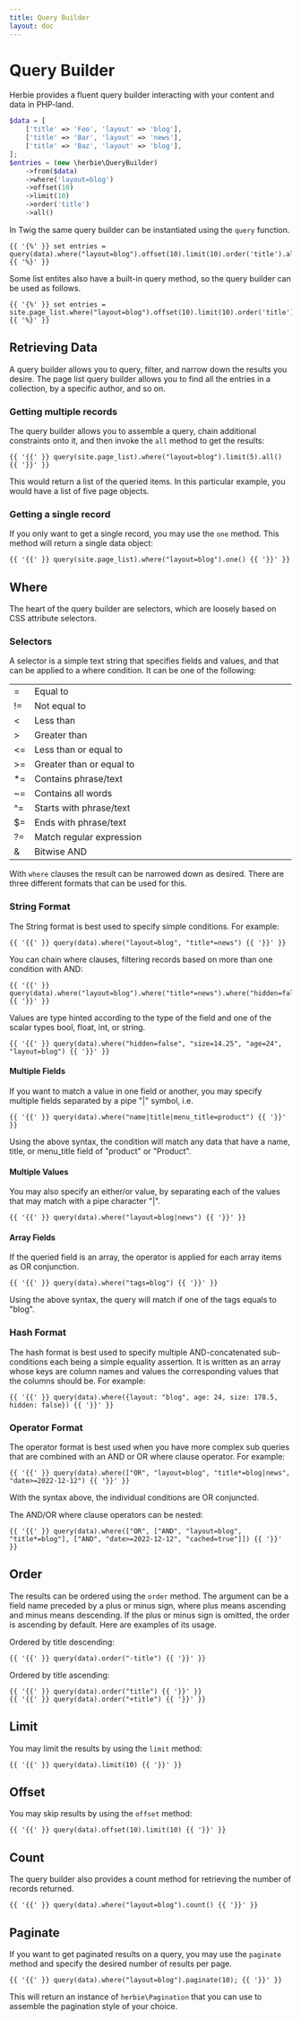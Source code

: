 ```yaml
---
title: Query Builder
layout: doc
---
```


# Query Builder

Herbie provides a fluent query builder interacting with your content and data in PHP-land.

~~~php
$data = [
    ['title' => 'Foo', 'layout' => 'blog'], 
    ['title' => 'Bar', 'layout' => 'news'],
    ['title' => 'Baz', 'layout' => 'blog'],      
];
$entries = (new \herbie\QueryBuilder)
    ->from($data)
    ->where('layout=blog')
    ->offset(10)
    ->limit(10)
    ->order('title')
    ->all()
~~~

In Twig the same query builder can be instantiated using the `query` function.

~~~twig
{{ '{%' }} set entries = query(data).where("layout=blog").offset(10).limit(10).order('title').all() {{ '%}' }} 
~~~

Some list entites also have a built-in query method, so the query builder can be used as follows.

~~~twig
{{ '{%' }} set entries = site.page_list.where("layout=blog").offset(10).limit(10).order('title').all() {{ '%}' }} 
~~~

## Retrieving Data

A query builder allows you to query, filter, and narrow down the results you desire.
The page list query builder allows you to find all the entries in a collection, by a specific author, and so on.

### Getting multiple records

The query builder allows you to assemble a query, chain additional constraints onto it, and then invoke the `all` method to get the results:

~~~twig
{{ '{{' }} query(site.page_list).where("layout=blog").limit(5).all() {{ '}}' }} 
~~~

This would return a list of the queried items.
In this particular example, you would have a list of five page objects.

### Getting a single record

If you only want to get a single record, you may use the `one` method. 
This method will return a single data object:

~~~twig
{{ '{{' }} query(site.page_list).where("layout=blog").one() {{ '}}' }} 
~~~

## Where

The heart of the query builder are selectors, which are loosely based on CSS attribute selectors.

### Selectors

A selector is a simple text string that specifies fields and values, and that can be applied to a where condition.
It can be one of the following:

<table class="pure-table pure-table-horizontal">
<tr><td style='width:5%'>=</td><td>Equal to</td></tr>    
<tr><td>!=</td><td>Not equal to</td></tr>
<tr><td>&lt;</td><td>Less than</td></tr>    
<tr><td>&gt;</td><td>Greater than</td></tr>
<tr><td>&lt;=</td><td>Less than or equal to</td></tr>
<tr><td>&gt;=</td><td>Greater than or equal to</td></tr>
<tr><td>*=</td><td>Contains phrase/text</td></tr>
<tr><td>~=</td><td>Contains all words</td></tr>
<tr><td>^=</td><td>Starts with phrase/text</td></tr>
<tr><td>$=</td><td>Ends with phrase/text</td></tr>
<tr><td>?=</td><td>Match regular expression</td></tr>
<tr><td>&</td><td>Bitwise AND</td></tr>
</table>

With `where` clauses the result can be narrowed down as desired.
There are three different formats that can be used for this.

### String Format

The String format is best used to specify simple conditions. 
For example:

~~~twig
{{ '{{' }} query(data).where("layout=blog", "title*=news") {{ '}}' }} 
~~~

You can chain where clauses, filtering records based on more than one condition with AND:

~~~twig
{{ '{{' }} query(data).where("layout=blog").where("title*=news").where("hidden=false") {{ '}}' }} 
~~~

Values are type hinted according to the type of the field and one of the scalar types bool, float, int, or string.

~~~twig
{{ '{{' }} query(data).where("hidden=false", "size=14.25", "age=24", "layout=blog") {{ '}}' }} 
~~~

#### Multiple Fields

If you want to match a value in one field or another, you may specify multiple fields separated by a pipe "|" symbol, i.e.

~~~twig
{{ '{{' }} query(data).where("name|title|menu_title=product") {{ '}}' }} 
~~~

Using the above syntax, the condition will match any data that have a name, title, or menu_title field of "product" or "Product".

#### Multiple Values

You may also specify an either/or value, by separating each of the values that may match with a pipe character "|".

~~~twig
{{ '{{' }} query(data).where("layout=blog|news") {{ '}}' }} 
~~~

#### Array Fields

If the queried field is an array, the operator is applied for each array items as OR conjunction.

~~~twig
{{ '{{' }} query(data).where("tags=blog") {{ '}}' }}
~~~

Using the above syntax, the query will match if one of the tags equals to "blog".

### Hash Format

The hash format is best used to specify multiple AND-concatenated sub-conditions each being a simple equality assertion.
It is written as an array whose keys are column names and values the corresponding values that the columns should be.
For example:

~~~twig
{{ '{{' }} query(data).where({layout: "blog", age: 24, size: 178.5, hidden: false}) {{ '}}' }} 
~~~

### Operator Format

The operator format is best used when you have more complex sub queries that are combined with an AND or OR where clause operator.
For example:

~~~twig
{{ '{{' }} query(data).where(["OR", "layout=blog", "title*=blog|news", "date>=2022-12-12") {{ '}}' }} 
~~~

With the syntax above, the individual conditions are OR conjuncted.

The AND/OR where clause operators can be nested:

~~~twig
{{ '{{' }} query(data).where(["OR", ["AND", "layout=blog", "title*=blog"], ["AND", "date>=2022-12-12", "cached=true"]]) {{ '}}' }} 
~~~

## Order

The results can be ordered using the `order` method.
The argument can be a field name preceded by a plus or minus sign, where plus means ascending and minus means descending.
If the plus or minus sign is omitted, the order is ascending by default.
Here are examples of its usage.

Ordered by title descending:

~~~twig
{{ '{{' }} query(data).order("-title") {{ '}}' }} 
~~~

Ordered by title ascending:

~~~twig
{{ '{{' }} query(data).order("title") {{ '}}' }} 
{{ '{{' }} query(data).order("+title") {{ '}}' }} 
~~~

## Limit

You may limit the results by using the `limit` method:

~~~twig
{{ '{{' }} query(data).limit(10) {{ '}}' }} 
~~~

## Offset

You may skip results by using the `offset` method:

~~~twig
{{ '{{' }} query(data).offset(10).limit(10) {{ '}}' }} 
~~~

## Count

The query builder also provides a count method for retrieving the number of records returned.

~~~twig
{{ '{{' }} query(data).where("layout=blog").count() {{ '}}' }} 
~~~

## Paginate

If you want to get paginated results on a query, you may use the `paginate` method and specify the desired number of results per page.

~~~twig
{{ '{{' }} query(data).where("layout=blog").paginate(10); {{ '}}' }}
~~~

This will return an instance of `herbie\Pagination` that you can use to assemble the pagination style of your choice.

